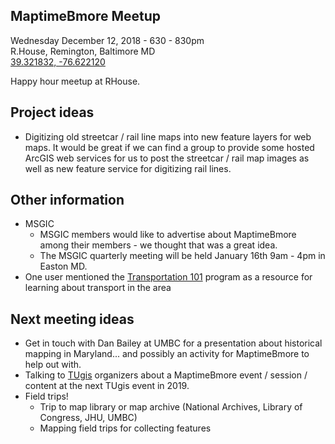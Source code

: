 ## MaptimeBmore Meetup
Wednesday December 12, 2018 - 630 - 830pm<br/>
R.House, Remington, Baltimore MD<br/>
[39.321832, -76.622120](https://www.openstreetmap.org/search?query=301%20W%2029th%20St%2C%20Baltimore%2C%20MD%2021211%2C%20USA#map=19/39.32167/-76.62214)

Happy hour meetup at RHouse.

## Project ideas
- Digitizing old streetcar / rail line maps into new feature layers for web maps.  It would be great if we can find a group to provide some hosted ArcGIS web services for us to post the streetcar / rail map images as well as new feature service for digitizing rail lines.

## Other information
- MSGIC
  - MSGIC members would like to advertise about MaptimeBmore among their members - we thought that was a great idea.
  - The MSGIC quarterly meeting will be held January 16th 9am - 4pm in Easton MD.
- One user mentioned the [Transportation 101](https://www.cmtalliance.org/transportation-101/) program as a resource for learning about transport in the area

## Next meeting ideas
- Get in touch with Dan Bailey at UMBC for a presentation about historical mapping in Maryland... and possibly an activity for MaptimeBmore to help out with.
- Talking to [TUgis](https://tugisconference.com/) organizers about a MaptimeBmore event / session / content at the next TUgis event in 2019.
- Field trips!
  - Trip to map library or map archive (National Archives, Library of Congress, JHU, UMBC)
  - Mapping field trips for collecting features

